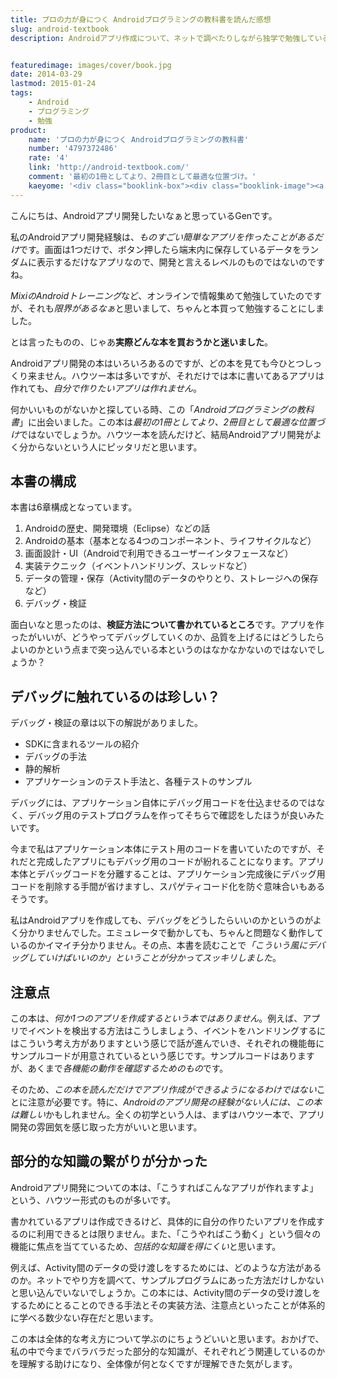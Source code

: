 ```yaml
---
title: プロの力が身につく Androidプログラミングの教科書を読んだ感想
slug: android-textbook
description: Androidアプリ作成について、ネットで調べたりしながら独学で勉強していると、知識が断片化してしまってそれぞれの関係性がよくわからなくなってきます。この本はそういった「全体像を掴みたい」といった人にオススメな本だと思いました。


featuredimage: images/cover/book.jpg
date: 2014-03-29
lastmod: 2015-01-24
tags: 
    - Android
    - プログラミング
    - 勉強
product:
    name: 'プロの力が身につく Androidプログラミングの教科書'
    number: '4797372486'
    rate: '4'
    link: 'http://android-textbook.com/'
    comment: '最初の1冊としてより、2冊目として最適な位置づけ。'
    kaeyome: '<div class="booklink-box"><div class="booklink-image"><a href="http://www.amazon.co.jp/exec/obidos/asin/4797372486/illusionspace-22/" rel="nofollow" target="_blank"><img src="http://ecx.images-amazon.com/images/I/51J7UGXlK2L._SL160_.jpg" style="border: none;" /></a></div><div class="booklink-info"><div class="booklink-name"><a href="http://www.amazon.co.jp/exec/obidos/asin/4797372486/illusionspace-22/" rel="nofollow" target="_blank">プロの力が身につく Androidプログラミングの教科書</a><div class="booklink-powered-date">posted with <a href="http://yomereba.com" rel="nofollow" target="_blank">ヨメレバ</a></div></div><div class="booklink-detail">藤田 竜史,要 徳幸,住友 孝郎,日高 正博,小林 慎治,木村 尭海 ソフトバンククリエイティブ 2013-07-30    </div><div class="booklink-link2"><div class="shoplinkamazon"><a href="http://www.amazon.co.jp/exec/obidos/asin/4797372486/illusionspace-22/" rel="nofollow" target="_blank" title="アマゾン" >Amazonで購入</a></div><div class="shoplinkrakuten"><a href="http://hb.afl.rakuten.co.jp/hgc/11acbc01.369b1bf6.11acbc02.cabf9fe9/?pc=http%3A%2F%2Fbooks.rakuten.co.jp%2Frb%2F12383691%2F%3Fscid%3Daf_ich_link_urltxt%26m%3Dhttp%3A%2F%2Fm.rakuten.co.jp%2Fev%2Fbook%2F" rel="nofollow" target="_blank" title="楽天ブックス" >楽天ブックスで購入</a></div>                         <div class="shoplinkkino"><a href="http://ck.jp.ap.valuecommerce.com/servlet/referral?sid=3085416&pid=882196163&vc_url=http%3A%2F%2Fwww.kinokuniya.co.jp%2Ff%2Fdsg-01-9784797372489" target="_blank" title="kino" >紀伊國屋書店で購入<img src="http://ad.jp.ap.valuecommerce.com/servlet/gifbanner?sid=3085416&pid=882196163" height="1" width="1" border="0"></a></div>                   </div></div><div class="booklink-footer"></div></div>'
---
```


こんにちは、Androidアプリ開発したいなぁと思っているGenです。

私のAndroidアプリ開発経験は、<em>ものすごい簡単なアプリを作ったことがあるだけ</em>です。画面は1つだけで、ボタン押したら端末内に保存しているデータをランダムに表示するだけなアプリなので、開発と言えるレベルのものではないのですね。

<em>MixiのAndroidトレーニング</em>など、オンラインで情報集めて勉強していたのですが、それも<em>限界があるなぁ</em>と思いまして、ちゃんと本買って勉強することにしました。

とは言ったものの、じゃあ<strong>実際どんな本を買おうかと迷いました</strong>。

Androidアプリ開発の本はいろいろあるのですが、どの本を見ても今ひとつしっくり来ません。ハウツー本は多いですが、それだけでは本に書いてあるアプリは作れても、<em>自分で作りたいアプリは作れません</em>。

何かいいものがないかと探している時、この「<em>Androidプログラミングの教科書</em>」に出会いました。この本は<em>最初の1冊としてより、2冊目として最適な位置づけ</em>ではないでしょうか。ハウツー本を読んだけど、結局Androidアプリ開発がよく分からないという人にピッタリだと思います。


## 本書の構成


本書は6章構成となっています。

<ol>
<li>Androidの歴史、開発環境（Eclipse）などの話</li>
<li>Androidの基本（基本となる4つのコンポーネント、ライフサイクルなど）</li>
<li>画面設計・UI（Androidで利用できるユーザーインタフェースなど）</li>
<li>実装テクニック（イベントハンドリング、スレッドなど）</li>
<li>データの管理・保存（Activity間のデータのやりとり、ストレージへの保存など）</li>
<li>デバッグ・検証</li>
</ol>
面白いなと思ったのは、<strong>検証方法について書かれているところ</strong>です。アプリを作ったがいいが、どうやってデバッグしていくのか、品質を上げるにはどうしたらよいのかという点まで突っ込んでいる本というのはなかなかないのではないでしょうか？


## デバッグに触れているのは珍しい？


デバッグ・検証の章は以下の解説がありました。

<ul>
<li>SDKに含まれるツールの紹介</li>
<li>デバッグの手法 </li>
<li>静的解析</li>
<li>アプリケーションのテスト手法と、各種テストのサンプル</li>
</ul>

デバッグには、アプリケーション自体にデバッグ用コードを仕込ませるのではなく、デバッグ用のテストプログラムを作ってそちらで確認をしたほうが良いみたいです。

今まで私はアプリケーション本体にテスト用のコードを書いていたのですが、それだと完成したアプリにもデバッグ用のコードが紛れることになります。アプリ本体とデバッグコードを分離することは、アプリケーション完成後にデバッグ用コードを削除する手間が省けますし、スパゲティコード化を防ぐ意味合いもあるそうです。

私はAndroidアプリを作成しても、デバッグをどうしたらいいのかというのがよく分かりませんでした。エミュレータで動かしても、ちゃんと問題なく動作しているのかイマイチ分かりません。その点、本書を読むことで<em>「こういう風にデバッグしていけばいいのか」ということが分かってスッキリしました</em>。


## 注意点


この本は、<em>何か1つのアプリを作成するという本ではありません</em>。例えば、アプリでイベントを検出する方法はこうしましょう、イベントをハンドリングするにはこういう考え方がありますという感じで話が進んでいき、それぞれの機能毎にサンプルコードが用意されているという感じです。サンプルコードはありますが、あくまで<em>各機能の動作を確認するためのもの</em>です。

そのため、<em>この本を読んだだけでアプリ作成ができるようになるわけではない</em>ことに注意が必要です。特に、<em>Androidのアプリ開発の経験がない人には、この本は難しい</em>かもしれません。全くの初学という人は、まずはハウツー本で、アプリ開発の雰囲気を感じ取った方がいいと思います。


## 部分的な知識の繋がりが分かった


Androidアプリ開発についての本は、「こうすればこんなアプリが作れますよ」という、ハウツー形式のものが多いです。

書かれているアプリは作成できるけど、具体的に自分の作りたいアプリを作成するのに利用できるとは限りません。また、「こうやればこう動く」という個々の機能に焦点を当てているため、<em>包括的な知識を得にくい</em>と思います。

例えば、Activity間のデータの受け渡しをするためには、どのような方法があるのか。ネットでやり方を調べて、サンプルプログラムにあった方法だけしかないと思い込んでいないでしょうか。この本には、Activity間のデータの受け渡しをするためにとることのできる手法とその実装方法、注意点といったことが体系的に学べる数少ない存在だと思います。

この本は全体的な考え方について学ぶのにちょうどいいと思います。おかげで、私の中で今までバラバラだった部分的な知識が、それぞれどう関連しているのかを理解する助けになり、全体像が何となくですが理解できた気がします。


  